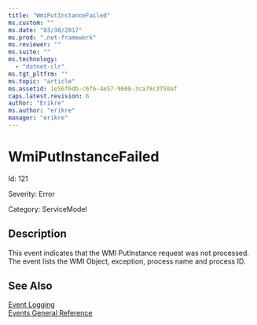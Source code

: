 ```yaml
---
title: "WmiPutInstanceFailed"
ms.custom: ""
ms.date: "03/30/2017"
ms.prod: ".net-framework"
ms.reviewer: ""
ms.suite: ""
ms.technology: 
  - "dotnet-clr"
ms.tgt_pltfrm: ""
ms.topic: "article"
ms.assetid: 1e56f6db-c6f6-4e57-9668-3ca79c3750af
caps.latest.revision: 6
author: "Erikre"
ms.author: "erikre"
manager: "erikre"
---
```

# WmiPutInstanceFailed
Id: 121  
  
 Severity: Error  
  
 Category: ServiceModel  
  
## Description  
 This event indicates that the WMI PutInstance request was not processed. The event lists the WMI Object, exception, process name and process ID.  
  
## See Also  
 [Event Logging](../../../../../docs/framework/wcf/diagnostics/event-logging/index.md)   
 [Events General Reference](../../../../../docs/framework/wcf/diagnostics/event-logging/events-general-reference.md)
